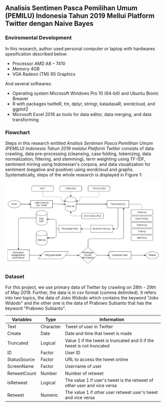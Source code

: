 ## Analisis Sentimen Pasca Pemilihan Umum (PEMILU) Indonesia Tahun 2019 Mellui Platform Twitter dengan Naive Bayes

### Enviromental Development
In this research, author used personal computer or laptop with hardwares spesification described below:
- Processor AMD A8 – 7410
- Memory 4GB
- VGA Radeon (TM) R5 Graphics  
  
And several softwares:
- Operating system Microsoft Windows Pro 10 (64-bit) and Ubuntu Bionic Breaver
- R with packages twitteR, tm, dplyr, stringr, katadasaR, wordcloud, and ggplot2
- Microsoft Excel 2016 as tools for data editor, data merging, and data transforming

### Flowchart
Steps in this research entitled *Analisis Sentimen Pasca Pemilihan Umum (PEMILU) Indonesia Tahun 2019 melalui Platform Twitter* consists of data crawling, data pre-processing (cleansing, case folding, tokenizing, data normalization, filtering, and stemming), term weighting using TF-IDF, sentiment mining using Indonesian's corpora, and data visualization for sentiment (negative and positive) using wordcloud and graphs. Systematically, steps of the whole research is displayed in Figure 1:

<img src='img/Screenshot from 2020-06-04 00-33-58.png' alt='uptodate' class='center'>

### Dataset
For this project, we use primary data of Twitter by crawling on 28th - 29th of May 2019. Further, the data is in csv format (comma delimited). It refers into two topics, the data of Joko Widodo which contains the keyword "Joko Widodo" and the other one is the data of Prabowo Subianto that has the keyword "Prabowo Subianto".

| Variables      | Type       | Information                                                             |
| -------------- | ---------- | ----------------------------------------------------------------------- |
| Text           | Character  | Tweet of user in Twitter                                                |
| Create         | Date       | Date and time that tweet is made                                        |
| Truncated      | Logical    | Value 1 if the tweet is truncated and 0 if the tweet is not truncated   |
| ID             | Factor     | User ID                                                                 |
| StatusSource   | Factor     | URL to access the tweet online                                          |
| ScreenName     | Factor     | Username of user                                                        |
| RetweetCount   | Number     | Number of retweet                                                       |
| IsRetweet      | Logical    | The value 1 if user's tweet is the retweet of other user and vice versa |
| Retweet        | Numeric    | The value 1 if other user retweet user's tweet and vice versa           |
